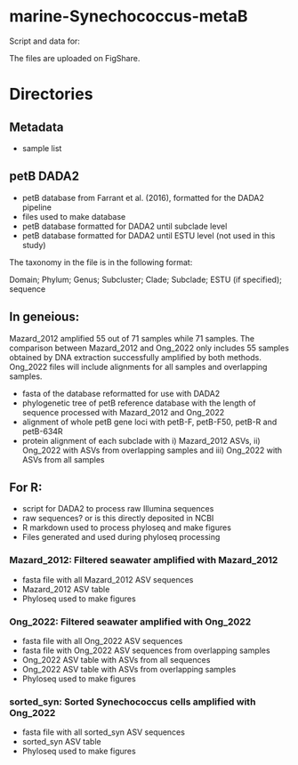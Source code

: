 # marine-Synechococcus-metaB

Script and data for:

The files are uploaded on FigShare.

# Directories

## Metadata
- sample list

## petB DADA2
- petB database from Farrant et al. (2016), formatted for the DADA2 pipeline
- files used to make database
- petB database formatted for DADA2 until subclade level
- petB database formatted for DADA2 until ESTU level (not used in this study)

The taxonomy in the file is in the following format:

Domain; Phylum; Genus; Subcluster; Clade; Subclade; ESTU (if specified); sequence

## In geneious:
Mazard_2012 amplified 55 out of 71 samples while 71 samples. The comparison between Mazard_2012 and Ong_2022 only includes 55 samples obtained by DNA extraction successfully amplified by both methods. Ong_2022 files will include alignments for all samples and overlapping samples. 

- fasta of the database reformatted for use with DADA2
- phylogenetic tree of petB reference database with the length of sequence processed with Mazard_2012 and Ong_2022
- alignment of whole petB gene loci with petB-F, petB-F50, petB-R and petB-634R
- protein alignment of each subclade with i) Mazard_2012 ASVs, ii) Ong_2022 with ASVs from overlapping samples and iii) Ong_2022 with ASVs from all samples

## For R:
- script for DADA2 to process raw Illumina sequences
- raw sequences? or is this directly deposited in NCBI
- R markdown used to process phyloseq and make figures
- Files generated and used during phyloseq processing

### Mazard_2012: Filtered seawater amplified with Mazard_2012
- fasta file with all Mazard_2012 ASV sequences
- Mazard_2012 ASV table
- Phyloseq used to make figures

### Ong_2022: Filtered seawater amplified with Ong_2022
- fasta file with all Ong_2022 ASV sequences
- fasta file with Ong_2022 ASV sequences from overlapping samples
- Ong_2022 ASV table with ASVs from all sequences
- Ong_2022 ASV table with ASVs from overlapping samples
- Phyloseq used to make figures

### sorted_syn: Sorted Synechococcus cells amplified with Ong_2022
- fasta file with all sorted_syn ASV sequences
- sorted_syn ASV table
- Phyloseq used to make figures
